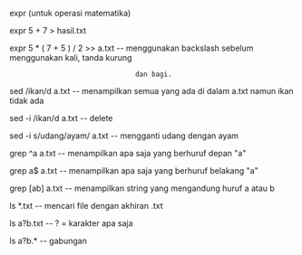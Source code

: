 expr (untuk operasi matematika)

expr 5 + 7 > hasil.txt



expr 5 \* \( 7 + 5 \) \/ 2 >> a.txt                          	-- menggunakan backslash sebelum menggunakan kali, tanda kurung

								   dan bagi.





sed /ikan/d a.txt 						-- menampilkan semua yang ada di dalam a.txt namun ikan tidak ada

sed -i /ikan/d a.txt						-- delete

sed -i s/udang/ayam/ a.txt					-- mengganti udang dengan ayam



grep ^a a.txt							-- menampilkan apa saja yang berhuruf depan "a"

grep a$ a.txt							-- menampilkan apa saja yang berhuruf belakang "a"

grep [ab] a.txt             					-- menampilkan string yang mengandung huruf a atau b



ls *.txt   							-- mencari file dengan akhiran .txt

ls a?b.txt							-- ? = karakter apa saja

ls a?b.*							-- gabungan						
